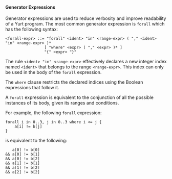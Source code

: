 #### Generator Expressions

Generator expressions are used to reduce verbosity and improve readability of a Yurt program. The most common generator expression is `forall` which has the following syntax:

```bnf
<forall-expr> ::= "forall" <ident> "in" <range-expr> ( "," <ident> "in" <range-expr> )*
                 [ "where" <expr> ( "," <expr> )* ]
                 "{" <expr> "}"
```

The rule `<ident> "in" <range-expr>` effectively declares a new integer index named `<ident>` that belongs to the range `<range-expr>`. This index can only be used in the body of the `forall` expression.

The `where` clause restricts the declared indices using the Boolean expressions that follow it.

A `forall` expression is equivalent to the conjunction of all the possible instances of its body, given its ranges and conditions.

For example, the following `forall` expression:

```yurt
forall i in 0..3, j in 0..3 where i <= j {
    a[i] != b[j]
}
```

is equivalent to the following:

```yurt
   a[0] != b[0]
&& a[0] != b[1]
&& a[0] != b[2]
&& a[1] != b[1]
&& a[1] != b[2]
&& a[2] != b[2]
```
